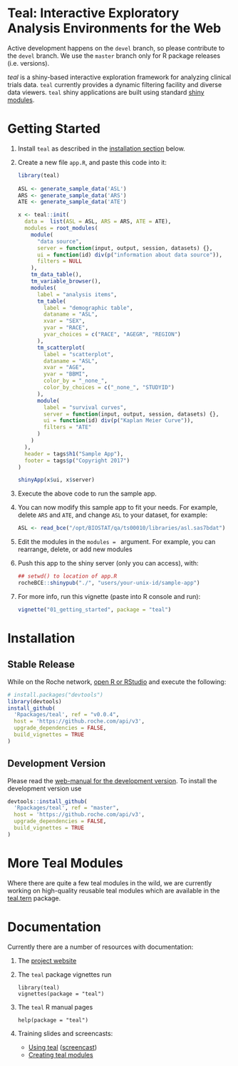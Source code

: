 
# Teal: Interactive Exploratory Analysis Environments for the Web

Active development happens on the `devel` branch, so please contribute to the
`devel` branch. We use the `master` branch only for R package releases (i.e.
versions).

*teal* is a shiny-based interactive exploration framework for analyzing clinical
trials data. `teal` currently provides a dynamic filtering facility and diverse
data viewers. `teal` shiny applications are built using standard [shiny
modules](https://shiny.rstudio.com/articles/modules.html).

# Getting Started

1. Install `teal` as described in the [installation section](#installation) below.
1. Create a new file `app.R`, and paste this code into it:

	```r
	library(teal)
		
	ASL <- generate_sample_data('ASL')
	ARS <- generate_sample_data('ARS')
	ATE <- generate_sample_data('ATE')
	
	x <- teal::init(
	  data =  list(ASL = ASL, ARS = ARS, ATE = ATE),
	  modules = root_modules(
	    module(
	      "data source",
	      server = function(input, output, session, datasets) {},
	      ui = function(id) div(p("information about data source")),
	      filters = NULL
	    ),
	    tm_data_table(),
	    tm_variable_browser(),
	    modules(
	      label = "analysis items",
	      tm_table(
	        label = "demographic table",
	        dataname = "ASL",
	        xvar = "SEX",
	        yvar = "RACE",
	        yvar_choices = c("RACE", "AGEGR", "REGION")
	      ),
	      tm_scatterplot(
	        label = "scatterplot",
	        dataname = "ASL",
	        xvar = "AGE",
	        yvar = "BBMI",
	        color_by = "_none_",
	        color_by_choices = c("_none_", "STUDYID")
	      ),
	      module(
	        label = "survival curves",
	        server = function(input, output, session, datasets) {},
	        ui = function(id) div(p("Kaplan Meier Curve")),
	        filters = "ATE"
	      )
	    )
	  ),
	  header = tags$h1("Sample App"),
	  footer = tags$p("Copyright 2017")
	)
	
	shinyApp(x$ui, x$server)
	```
	
1. Execute the above code to run the sample app.
1. You can now modify this sample app to fit your needs. For example, delete
   `ARS` and `ATE`, and change `ASL` to your dataset, for example:

	```r
	ASL <- read_bce("/opt/BIOSTAT/qa/ts00010/libraries/asl.sas7bdat")
	```
   
1. Edit the modules in the `modules = ` argument. For example, you can
   rearrange, delete, or add new modules
1. Push this app to the shiny server (only you can access), with:

	```r
	## setwd() to location of app.R
	rocheBCE::shinypub("./", "users/your-unix-id/sample-app")
	```

1. For  more info, run this vignette (paste into R console and run):

	```r
	vignette("01_getting_started", package = "teal")
	```
    
    
# Installation 

## Stable Release

While on the Roche network, [open R or RStudio](https://r.roche.com) and execute
the following:

```r
# install.packages("devtools")
library(devtools)
install_github(
  'Rpackages/teal', ref = "v0.0.4",
  host = 'https://github.roche.com/api/v3',
  upgrade_dependencies = FALSE,
  build_vignettes = TRUE
)
```

## Development Version

Please read the [web-manual for the development version](https://pages.github.roche.com/Rpackages/teal/dev/). To install the development version use 

```r
devtools::install_github(
  'Rpackages/teal', ref = "master",
  host = 'https://github.roche.com/api/v3',
  upgrade_dependencies = FALSE,
  build_vignettes = TRUE
)
```

# More Teal Modules

Where there are quite a few teal modules in the wild, we are currently working
on high-quality reusable teal modules which are available in the
[teal.tern](https://pages.github.roche.com/Rpackages/teal.tern)
package.

# Documentation

Currently there are a number of resources with documentation:

1. The [project website](https://pages.github.roche.com/Rpackages/teal/)

1. The `teal` package vignettes run

    ```
    library(teal)
    vignettes(package = "teal")
    ```

1. The `teal` R manual pages

    ```
    help(package = "teal")
    ```
    
1. Training slides and screencasts:

    + [Using teal](https://docs.google.com/presentation/d/1RTzALidxFQrUV4oH0OoIE_4EZRQPOf8Qw-EX06r-fp8/edit) ([screencast](https://streamingmedia.roche.com/media/Teal+Introduction+Workshop+with+Shanghai+via+Webex/1_k51jv1jo))
    + [Creating teal modules](https://docs.google.com/presentation/d/1_V0w4x9Ve5rw0nZydkpyfe5NZnA00MlzSgSPr3tANkk/edit#slide=id.g23552d0ebb_0_0)
